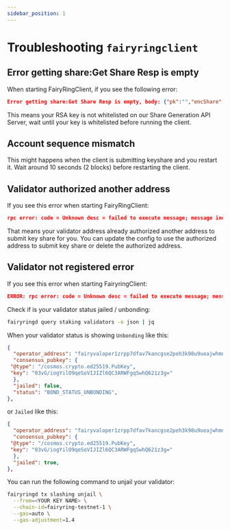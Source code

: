 ```yaml
---
sidebar_position: 1
---
```


# Troubleshooting `fairyringclient`

## Error getting share:Get Share Resp is empty

When starting FairyRingClient, if you see the following error:

```json
Error getting share:Get Share Resp is empty, body: {"pk":"","encShare":"","index":""}
```

This means your RSA key is not whitelisted on our Share Generation API Server, wait until your key is whitelisted before running the client.

## Account sequence mismatch

This might happens when the client is submitting keyshare and you restart it. Wait around 10 seconds (2 blocks) before restarting the client.

## Validator authorized another address

If you see this error when starting FairyRingClient:

```json
rpc error: code = Unknown desc = failed to execute message; message index: 0: validator authorized another address to submit key share is not allow to submit key share
```

That means your validator address already authorized another address to submit key share for you. You can update the config to use the authorized address to submit key share or delete the authorized address.

## Validator not registered error

If you see this error when starting FairyringClient:

```json
ERROR: rpc error: code = Unknown desc = failed to execute message; message index: 0: 'your address': validator not registered
```

Check if is your validator status jailed / unbonding:

```bash
fairyringd query staking validators -o json | jq
```

When your validator status is showing `Unbonding` like this:

```json
{
  "operator_address": "fairyvaloper1zrpp7dfav7kancgse2peh3k98u9ueajwhmnm3y",
  "consensus_pubkey": {
 "@type": "/cosmos.crypto.ed25519.PubKey",
 "key": "03vG/iogYilO9qeSoVIJIZl6QC3ARWFgqSwhQ621z3g="
  },
  "jailed": false,
  "status": "BOND_STATUS_UNBONDING",
},
```

or `Jailed` like this:

```json
{
  "operator_address": "fairyvaloper1zrpp7dfav7kancgse2peh3k98u9ueajwhmnm3y",
  "consensus_pubkey": {
 "@type": "/cosmos.crypto.ed25519.PubKey",
 "key": "03vG/iogYilO9qeSoVIJIZl6QC3ARWFgqSwhQ621z3g="
  },
  "jailed": true,
},
```

You can run the following command to unjail your validator:

```bash
fairyringd tx slashing unjail \
  --from=<YOUR KEY NAME> \
  --chain-id=fairyring-testnet-1 \
  --gas=auto \
  --gas-adjustment=1.4
```

